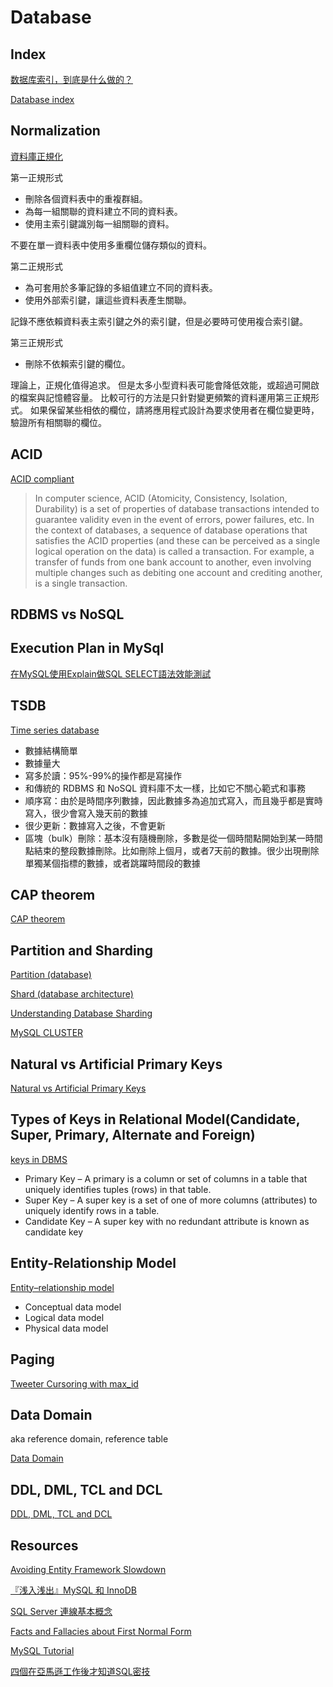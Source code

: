 # Database

## Index

[数据库索引，到底是什么做的？](https://mp.weixin.qq.com/s?__biz=MjM5ODYxMDA5OQ%3D%3D&mid=2651961486&idx=1&sn=b319a87f87797d5d662ab4715666657f)

[Database index](https://en.wikipedia.org/wiki/Database_index)

## Normalization

[資料庫正規化](https://support.microsoft.com/zh-tw/help/283878/description-of-the-database-normalization-basics)

第一正規形式

- 刪除各個資料表中的重複群組。
- 為每一組關聯的資料建立不同的資料表。
- 使用主索引鍵識別每一組關聯的資料。

不要在單一資料表中使用多重欄位儲存類似的資料。

第二正規形式

- 為可套用於多筆記錄的多組值建立不同的資料表。
- 使用外部索引鍵，讓這些資料表產生關聯。

記錄不應依賴資料表主索引鍵之外的索引鍵，但是必要時可使用複合索引鍵。

第三正規形式

- 刪除不依賴索引鍵的欄位。

理論上，正規化值得追求。 但是太多小型資料表可能會降低效能，或超過可開啟的檔案與記憶體容量。
比較可行的方法是只針對變更頻繁的資料運用第三正規形式。 如果保留某些相依的欄位，請將應用程式設計為要求使用者在欄位變更時，驗證所有相關聯的欄位。

## ACID

[ACID compliant](https://zh.wikipedia.org/wiki/ACID)

>In computer science, ACID (Atomicity, Consistency, Isolation, Durability) is a set of properties of database transactions intended to guarantee validity even in the event of errors, power failures, etc. In the context of databases, a sequence of database operations that satisfies the ACID properties (and these can be perceived as a single logical operation on the data) is called a transaction. For example, a transfer of funds from one bank account to another, even involving multiple changes such as debiting one account and crediting another, is a single transaction.

## RDBMS vs NoSQL



## Execution Plan in MySql

[在MySQL使用Explain做SQL SELECT語法效能測試](http://blog.kejyun.com/2012/12/Using-EXPLAIN-SQL-To-Analysis-Efficient-On-MySQL.html)

## TSDB

[Time series database](https://en.wikipedia.org/wiki/Time_series_database)

- 數據結構簡單
- 數據量大
- 寫多於讀：95%-99%的操作都是寫操作
- 和傳統的 RDBMS 和 NoSQL 資料庫不太一樣，比如它不關心範式和事務
- 順序寫：由於是時間序列數據，因此數據多為追加式寫入，而且幾乎都是實時寫入，很少會寫入幾天前的數據
- 很少更新：數據寫入之後，不會更新
- 區塊（bulk）刪除：基本沒有隨機刪除，多數是從一個時間點開始到某一時間點結束的整段數據刪除。比如刪除上個月，或者7天前的數據。很少出現刪除單獨某個指標的數據，或者跳躍時間段的數據

## CAP theorem

[CAP theorem](https://zh.wikipedia.org/wiki/CAP%E5%AE%9A%E7%90%86)

## Partition and Sharding

[Partition (database)](https://en.wikipedia.org/wiki/Partition_(database))

[Shard (database architecture)](https://en.wikipedia.org/wiki/Shard_(database_architecture))

[Understanding Database Sharding](https://www.digitalocean.com/community/tutorials/understanding-database-sharding)

[MySQL CLUSTER](https://www.mysql.com/products/cluster/mysql-cluster-datasheet.pdf)

## Natural vs Artificial Primary Keys

[Natural vs Artificial Primary Keys](https://sqlstudies.com/2016/08/29/natural-vs-artificial-primary-keys/#:~:text=are%20usually%20bigger.-,Artificial,the%20data%20in%20the%20row.)

## Types of Keys in Relational Model(Candidate, Super, Primary, Alternate and Foreign)

[keys in DBMS](https://beginnersbook.com/2015/04/keys-in-dbms/)

- Primary Key – A primary is a column or set of columns in a table that uniquely identifies tuples (rows) in that table.
- Super Key – A super key is a set of one of more columns (attributes) to uniquely identify rows in a table.
- Candidate Key – A super key with no redundant attribute is known as candidate key

## Entity-Relationship Model

[Entity–relationship model](https://en.wikipedia.org/wiki/Entity%E2%80%93relationship_model)

- Conceptual data model
- Logical data model
- Physical data model

## Paging

[Tweeter Cursoring with max_id](https://developer.twitter.com/en/docs/tweets/timelines/guides/working-with-timelines)

## Data Domain

aka reference domain, reference table

[Data Domain](https://en.wikipedia.org/wiki/Data_domain)

## DDL, DML, TCL and DCL

[DDL, DML, TCL and DCL](https://www.geeksforgeeks.org/sql-ddl-dml-tcl-dcl/)

## Resources

[Avoiding Entity Framework Slowdown](https://visualstudiomagazine.com/blogs/tool-tracker/2018/02/avoiding-ef-slowdown.aspx)

[『浅入浅出』MySQL 和 InnoDB](https://draveness.me/mysql-innodb)

[SQL Server 連線基本概念](http://timonshuang-volley.blogspot.com/2010/01/sql-server.html)

[Facts and Fallacies about First Normal Form](https://www.red-gate.com/simple-talk/sql/learn-sql-server/facts-and-fallacies-about-first-normal-form/)

[MySQL Tutorial](https://www.mysqltutorial.org/)

[四個在亞馬遜工作後才知道SQL密技](https://medium.com/@henryfeng/%E5%9B%9B%E5%80%8B%E5%9C%A8%E4%BA%9E%E9%A6%AC%E9%81%9C%E5%B7%A5%E4%BD%9C%E5%BE%8C%E6%89%8D%E7%9F%A5%E9%81%93sql%E5%AF%86%E6%8A%80-e79c9c5912f5)